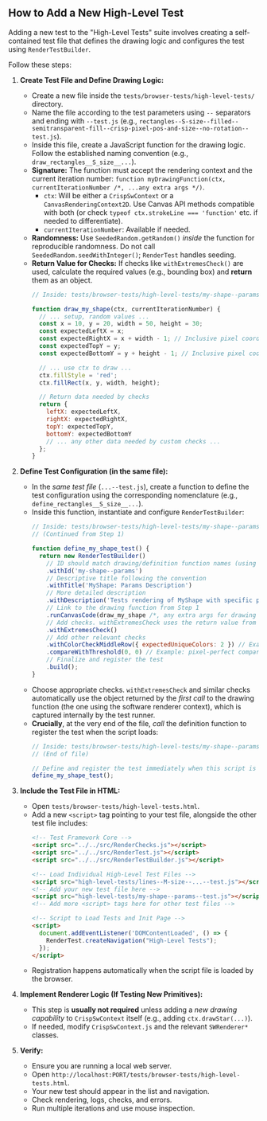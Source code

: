 ## How to Add a New High-Level Test

Adding a new test to the "High-Level Tests" suite involves creating a self-contained test file that defines the drawing logic and configures the test using `RenderTestBuilder`.

Follow these steps:

1.  **Create Test File and Define Drawing Logic:**
    *   Create a new file inside the `tests/browser-tests/high-level-tests/` directory.
    *   Name the file according to the test parameters using `--` separators and ending with `--test.js` (e.g., `rectangles--S-size--filled--semitransparent-fill--crisp-pixel-pos-and-size--no-rotation--test.js`).
    *   Inside this file, create a JavaScript function for the drawing logic. Follow the established naming convention (e.g., `draw_rectangles__S_size__...`).
    *   **Signature:** The function must accept the rendering context and the current iteration number: `function myDrawingFunction(ctx, currentIterationNumber /*, ...any extra args */)`.
        *   `ctx`: Will be either a `CrispSwContext` or a `CanvasRenderingContext2D`. Use Canvas API methods compatible with both (or check `typeof ctx.strokeLine === 'function'` etc. if needed to differentiate).
        *   `currentIterationNumber`: Available if needed.
    *   **Randomness:** Use `SeededRandom.getRandom()` *inside* the function for reproducible randomness. Do not call `SeededRandom.seedWithInteger()`; `RenderTest` handles seeding.
    *   **Return Value for Checks:** If checks like `withExtremesCheck()` are used, calculate the required values (e.g., bounding box) and **return** them as an object.
        ```javascript
        // Inside: tests/browser-tests/high-level-tests/my-shape--params--test.js

        function draw_my_shape(ctx, currentIterationNumber) {
          // ... setup, random values ...
          const x = 10, y = 20, width = 50, height = 30;
          const expectedLeftX = x;
          const expectedRightX = x + width - 1; // Inclusive pixel coords
          const expectedTopY = y;
          const expectedBottomY = y + height - 1; // Inclusive pixel coords

          // ... use ctx to draw ...
          ctx.fillStyle = 'red';
          ctx.fillRect(x, y, width, height);

          // Return data needed by checks
          return {
            leftX: expectedLeftX,
            rightX: expectedRightX,
            topY: expectedTopY,
            bottomY: expectedBottomY
            // ... any other data needed by custom checks ...
          };
        }
        ```

2.  **Define Test Configuration (in the same file):**
    *   In the *same test file* (`...--test.js`), create a function to define the test configuration using the corresponding nomenclature (e.g., `define_rectangles__S_size__...`).
    *   Inside this function, instantiate and configure `RenderTestBuilder`:
        ```javascript
        // Inside: tests/browser-tests/high-level-tests/my-shape--params--test.js
        // (Continued from Step 1)

        function define_my_shape_test() {
          return new RenderTestBuilder()
            // ID should match drawing/definition function names (using '--' separators)
            .withId('my-shape--params')
            // Descriptive title following the convention
            .withTitle('MyShape: Params Description')
            // More detailed description
            .withDescription('Tests rendering of MyShape with specific parameters using canvas code.')
            // Link to the drawing function from Step 1
            .runCanvasCode(draw_my_shape /*, any extra args for drawing fn */)
            // Add checks. withExtremesCheck uses the return value from draw_my_shape
            .withExtremesCheck()
            // Add other relevant checks
            .withColorCheckMiddleRow({ expectedUniqueColors: 2 }) // Example
            .compareWithThreshold(0, 0) // Example: pixel-perfect comparison
            // Finalize and register the test
            .build();
        }
        ```
    *   Choose appropriate checks. `withExtremesCheck` and similar checks automatically use the object returned by the *first call* to the drawing function (the one using the software renderer context), which is captured internally by the test runner.
    *   **Crucially**, at the very end of the file, *call* the definition function to register the test when the script loads:
        ```javascript
        // Inside: tests/browser-tests/high-level-tests/my-shape--params--test.js
        // (End of file)

        // Define and register the test immediately when this script is loaded.
        define_my_shape_test();
        ```

3.  **Include the Test File in HTML:**
    *   Open `tests/browser-tests/high-level-tests.html`.
    *   Add a new `<script>` tag pointing to your test file, alongside the other test file includes:
        ```html
        <!-- Test Framework Core -->
        <script src="../../src/RenderChecks.js"></script>
        <script src="../../src/RenderTest.js"></script>
        <script src="../../src/RenderTestBuilder.js"></script>

        <!-- Load Individual High-Level Test Files -->
        <script src="high-level-tests/lines--M-size--...--test.js"></script>
        <!-- Add your new test file here -->
        <script src="high-level-tests/my-shape--params--test.js"></script>
        <!-- Add more <script> tags here for other test files -->

        <!-- Script to Load Tests and Init Page -->
        <script>
          document.addEventListener('DOMContentLoaded', () => {
            RenderTest.createNavigation("High-Level Tests");
          });
        </script>
        ```
    *   Registration happens automatically when the script file is loaded by the browser.

4.  **Implement Renderer Logic (If Testing New Primitives):**
    *   This step is **usually not required** unless adding a *new drawing capability* to `CrispSwContext` itself (e.g., adding `ctx.drawStar(...)`).
    *   If needed, modify `CrispSwContext.js` and the relevant `SWRenderer*` classes.

5.  **Verify:**
    *   Ensure you are running a local web server.
    *   Open `http://localhost:PORT/tests/browser-tests/high-level-tests.html`.
    *   Your new test should appear in the list and navigation.
    *   Check rendering, logs, checks, and errors.
    *   Run multiple iterations and use mouse inspection.
